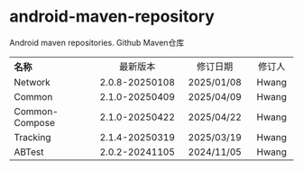 # android-maven-repository
Android maven repositories. Github Maven仓库

<table style="text-align:center">
   <tr><th width="30%" style="text-align:left">名称</th><td width="30%">最新版本</td><td>修订日期</td><td>修订人</td></tr>
   <tr><td style="text-align:left">Network</td><td>2.0.8-20250108</td><td>2025/01/08</td><td>Hwang</td></tr>
   <tr><td style="text-align:left">Common</td><td>2.1.0-20250409</td><td>2025/04/09</td><td>Hwang</td></tr>
   <tr><td style="text-align:left">Common-Compose</td><td>2.1.0-20250422</td><td>2025/04/22</td><td>Hwang</td></tr>
   <tr><td style="text-align:left">Tracking</td><td>2.1.4-20250319</td><td>2025/03/19</td><td>Hwang</td></tr>
   <tr><td style="text-align:left">ABTest</td><td>2.0.2-20241105</td><td>2024/11/05</td><td>Hwang</td></tr>
</table>